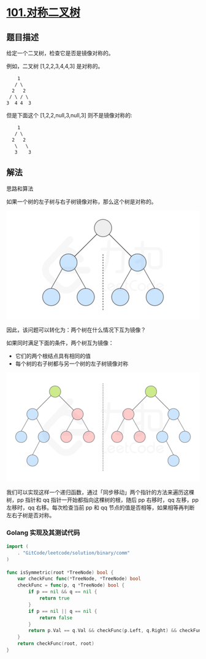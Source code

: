 # [101.对称二叉树](https://leetcode-cn.com/problems/symmetric-tree/)

## 题目描述

给定一个二叉树，检查它是否是镜像对称的。

例如，二叉树 [1,2,2,3,4,4,3] 是对称的。

```
    1
   / \
  2   2
 / \ / \
3  4 4  3
```

但是下面这个 [1,2,2,null,3,null,3] 则不是镜像对称的:

```
    1
   / \
  2   2
   \   \
   3    3
```

## 解法

思路和算法

如果一个树的左子树与右子树镜像对称，那么这个树是对称的。

![1](./images/101_fig1.png)

因此，该问题可以转化为：两个树在什么情况下互为镜像？

如果同时满足下面的条件，两个树互为镜像：

- 它们的两个根结点具有相同的值
- 每个树的右子树都与另一个树的左子树镜像对称

![2](./images/101_fig2.png)

我们可以实现这样一个递归函数，通过「同步移动」两个指针的方法来遍历这棵树，pp 指针和 qq 指针一开始都指向这棵树的根，随后 pp 右移时，qq 左移，pp 左移时，qq 右移。每次检查当前 pp 和 qq 节点的值是否相等，如果相等再判断左右子树是否对称。

### Golang 实现及其测试代码

```go
import (
	. "GitCode/leetcode/solution/binary/comm"
)

func isSymmetric(root *TreeNode) bool {
    var checkFunc func(*TreeNode, *TreeNode) bool
	checkFunc = func(p, q *TreeNode) bool {
		if p == nil && q == nil {
			return true
		}
		if p == nil || q == nil {
			return false
		}
		return p.Val == q.Val && checkFunc(p.Left, q.Right) && checkFunc(p.Right, q.Left)
	}
	return checkFunc(root, root)
}
```
